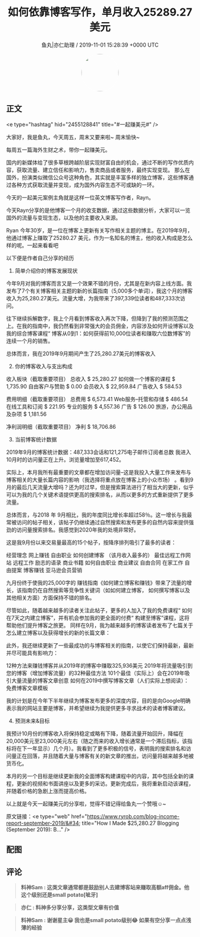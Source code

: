 <h1 align="center">如何依靠博客写作，单月收入25289.27美元</h1>
<p align="center">
    <a>鱼丸|亦仁助理 / 2019-11-01 15:28:39 &#43;0000 UTC</a>
</p>

<div align="center">
    <img src="https://images.zsxq.com/FtTHJfWYtR2To4jzwGiUQdhHaRRa?e=1590940799&amp;token=kIxbL07-8jAj8w1n4s9zv64FuZZNEATmlU_Vm6zD:AMY_BShrw-7TP6Fmqq7D-Deyytw=" width="100" height="100" style="border:1px solid;border-radius:50%; color:#ffffff"/>
</div>

## 正文

<div>
&lt;e type=&#34;hashtag&#34; hid=&#34;2455128841&#34; title=&#34;#一起赚美元#&#34; /&gt; 

大家好，我是鱼丸，今天周五，周末又要来啦~ 周末愉快~

每周五一篇海外生财之术，带你一起赚美元。

国内的新媒体给了很多草根跨越阶层实现财富自由的机会，通过不断的写作优质内容，获取流量、建立信任和影响力，售卖商品或者服务，最终实现变现。 那么在国外，扮演类似微信公众号这种角色，其实就是丰富多样的独立博客，这些博客通过各种方式获取流量并变现，成为国外内容生态不可或缺的一环。 


今天的一起美元案例主角就是这样一位英文博客写作者，Rayn。

今天Rayn分享的是他博客一个月的收支数据，通过这些数据分析，大家可以一览国外的流量与变现生态，以及他的主要收入来源。 



Ryan 今年30岁，是一位在博客上更新有关写作相关主题的博主。在2019年9月，他通过博客上赚取了25280.27  美元，作为一名知名的博主，他的收入构成是怎么样的呢。一起来看看吧

以下便是作者自己分享的经历

1. 简单介绍你的博客发展现状

今年9月对我的博客而言又是一个效果不错的月份，尤其是在新内容上线方面。我发布了7个有关博客相关主题的新的长篇指南（5,000多个单词），我这个月的博客收入为25,280.27美元。流量大增，为我带来了397,339位读者和487,333次访问。

往下继续拆解数字，我上个月看到博客收入再次下降，但降到了我的预测范围之上。在我的指南中，我仍然看到非常强大的会员佣金，内容涉及如何开设博客以及我的综合博客课程“ 博客从0到1：如何获得前10,000位读者和赚取六位数博客”的连续一个月的销售。

总体而言，我在2019年9月期间产生了25,280.27美元的博客收入

2. 你的博客收入与支出构成

收入板块（截取重要项目）
总收入                  $ 25,280.27
如何做一个博客的课程  $ 1,735.90
自由客户与赞助          $ 0.00
会员收入                $ 22,959.84
广告收入                  $ 584.53

费用明细（截取重要项目）
总费用                  $ 6,573.41
Web服务–托管和存储    $ 486.54
在线工具和订阅          $ 221.95
专业的服务              $ 4,557.36
广告                    $ 126.00
旅游，办公用品及杂项    $ 1,181.56


净利润明细（截取重要项目）
净利                   $ 18,706.86


3. 当前博客统计数据

2019年9月的博客统计数据：487,333会话和121,275电子邮件订阅者总数
我进入10月时的访问量正在上升。浏览量增加至617,452。

实际上，本月我所有最重要的文章都在增加访问量–这是我投入大量工作来发布与博客相关的大量长篇内容的影响（我选择将重点放在博客上的小众市场） 。看到9月的最后几天流量大增吗？还为时过早，但是搜索算法进行了相当大的更新，似乎可以为我的几个关键术语提供更高的搜索排名，从而以更多的方式重新提供了更多流量。

总体而言，与2018 年 9月相比，我的年度同比增长率超过58％。这一增长与我最常被访问的帖子相关，该帖子仍继续通过自然搜索和发布更多的自然内容来提供强劲的访问量搜索排名。我感觉到2020年我的处境非常好。

这是我9月份以来交易量最高的15个帖子，按降序排列吸引了最多的读者：

经营理念
网上赚钱
自由职业
如何创建博客  （该月收入最多的）
最佳远程工作网站
远程工作
励志的语录
商业书籍
如何自由职业
商业建议
自由合同
在家工作
自由提案
博客赚钱
亚马逊会员营销

九月份终于使我的25,000字的 赚钱指南《如何建立博客和赚钱》带来了流量的增长，该指南仍在自然搜索等竞争性关键词（如如何建立博客，  如何撰写博客以及其他相关方面）方面保持不错的排名。

尽管如此，随着越来越多的读者关注此帖子，更多的人加入了我的免费课程“ 如何在7天之内建立博客”，并有机会参加我的更全面的付费“ 构建至博客”课程，这将帮助他们提升博客之旅更。
同样在9月，我为越来越多的博客读者发布了七篇关于怎么建立博客以及获得增长的新的长篇文章：

此外，我还继续更新了一些最成功的与博客相关的指南，以使它们保持最新，最新并尽可能具有影响力：

12种方法来赚钱博客并从2019年的博客中赚取325,936美元
2019年将流量吸引到您的博客（增加博客流量）的32种最佳方法
101个最佳（实际上）会在2019年吸引大量流量的博客文章创意
如何在2019中撰写博客文章（人们实际上想阅读）：免费博客文章模板

我的计划是在今年下半年继续为博客发布更多的深度内容，目的是向Google明确表示我的网站主要是博客，并希望继续为我提供更多寻求战术的读者博客建议。

4. 预测未来&amp;目标

我预计10月份的博客收入将保持稳定或略有下降，随着流量开始回升，降幅在20,000美元至23,000美元左右（随之而来的收入增长通常是一个滞后指标，该指标将在下一年显示）几个月）。我看到了更多积极的信号，表明我的搜索排名和访问量正在回落，并且随着大量与博客有关的新文章的推出，访问量将越来越多地被货币化。

本月的另一个目标是继续更新我的全面博客构建课程中的内容，其中包括全新的课程，更新的视频和书面讲座以及更多的采访。更新完成后，我将重新启动该课程，并随着价格的急剧上涨而提高价格。

以上就是今天一起赚美元的分享啦，觉得不错记得给鱼丸一个赞哦☺~

原文链接：&lt;e type=&#34;web&#34; href=&#34;https://www.ryrob.com/blog-income-report-september-2019/&#34; title=&#34;How I Made $25,280.27 Blogging (September 2019): B...&#34; /&gt;
</div>

## 配图
<div class="image" align="center">

</div>

## 评论

<div align="left">
<div>

<blockquote >
<span> <strong>料神Sam : 这类文章通常都是鼓励别人去建博客站来赚取高额aff佣金。他这个级别还是small potato[呲牙] </strong></span>
</blockquote>

<blockquote >
<span> <strong>亦仁 : 料神多分享分享，这类型文章有价值 </strong></span>
</blockquote>

<blockquote >
<span> <strong>料神Sam : 谢谢星主😀 我也是small potato级别😂 如果有空分享一点点浅薄的经验 </strong></span>
</blockquote>

</div>
</div>